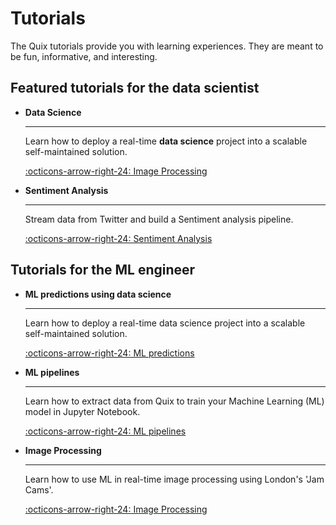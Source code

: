 # Tutorials
 
The Quix tutorials provide you with learning experiences. They are meant to be fun, informative, and interesting.

## Featured tutorials for the data scientist

<div class="grid cards" markdown>

- __Data Science__

    ---
    
    Learn how to deploy a real-time **data science** project into a scalable self-maintained solution.

    [:octicons-arrow-right-24: Image Processing](./data-science/index.md)


-   __Sentiment Analysis__

    ---
    
    Stream data from Twitter and build a Sentiment analysis pipeline.

    [:octicons-arrow-right-24: Sentiment Analysis](./sentiment-analysis/index.md)
    
</div>

## Tutorials for the ML engineer

<div class="grid cards" markdown>

-   __ML predictions using data science__

    ---
    
    Learn how to deploy a real-time data science project into a scalable self-maintained solution.

    [:octicons-arrow-right-24: ML predictions](./data-science/index.md)

-   __ML pipelines__

    ---
    
    Learn how to extract data from Quix to train your Machine Learning (ML) model in Jupyter Notebook.
    
    [:octicons-arrow-right-24: ML pipelines](./train-and-deploy-ml/index.md)
    
-   __Image Processing__

    ---
    
    Learn how to use ML in real-time image processing using London's 'Jam Cams'.

    [:octicons-arrow-right-24: Image Processing](./image-processing/index.md)

</div>



